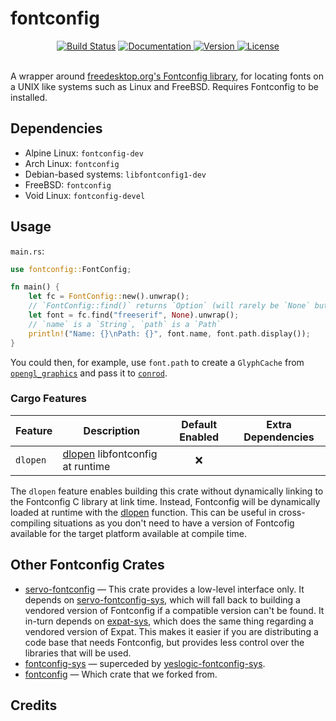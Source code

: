 fontconfig
==========

<div align="center">
  <a href="https://github.com/songww/fontconfig-rs/actions/workflows/testing.yml">
    <img src="https://github.com/songww/fontconfig-rs/actions/workflows/testing.yml/badge.svg" alt="Build Status"></a>
  <a href="https://docs.rs/fontconfig-rs">
    <img src="https://img.shields.io/docsrs/fontconfig-rs" alt="Documentation">
  </a>
  <a href="https://crates.io/crates/fontconfig-rs">
    <img src="https://img.shields.io/crates/v/fontconfig-rs" alt="Version">
  </a>
  <a href="https://github.com/songww/fontconfig-rs/blob/master/LICENSE">
    <img src="https://img.shields.io/crates/l/fontconfig-rs" alt="License">
  </a>
</div>

<br>

A wrapper around [freedesktop.org's Fontconfig library][homepage], for locating fonts on a UNIX like systems such as Linux and FreeBSD. Requires Fontconfig to be installed.

Dependencies
------------

* Alpine Linux: `fontconfig-dev`
* Arch Linux: `fontconfig`
* Debian-based systems: `libfontconfig1-dev`
* FreeBSD: `fontconfig`
* Void Linux: `fontconfig-devel`

Usage
-----

`main.rs`:

```rust
use fontconfig::FontConfig;

fn main() {
    let fc = FontConfig::new().unwrap();
    // `FontConfig::find()` returns `Option` (will rarely be `None` but still could be)
    let font = fc.find("freeserif", None).unwrap();
    // `name` is a `String`, `path` is a `Path`
    println!("Name: {}\nPath: {}", font.name, font.path.display());
}
```

You could then, for example, use `font.path` to create a `GlyphCache` from [`opengl_graphics`][gl] and pass it to [`conrod`][conrod].

### Cargo Features

| Feature       | Description                       | Default Enabled | Extra Dependencies    |
|---------------|-----------------------------------|:---------------:|-----------------------|
| `dlopen`      | [dlopen] libfontconfig at runtime |        ❌       |                       |

The `dlopen` feature enables building this crate without dynamically linking to the Fontconfig C library at link time. Instead, Fontconfig will be dynamically loaded at runtime with the [dlopen] function. This can be useful in cross-compiling situations as you don't need to have a version of Fontcofig available for the target platform available at compile time.

Other Fontconfig Crates
-----------------------

* [servo-fontconfig] — This crate provides a low-level interface only. It
  depends on [servo-fontconfig-sys], which will fall back to building a
  vendored version of Fontconfig if a compatible version can't be found. It
  in-turn depends on [expat-sys], which does the same thing regarding a vendored
  version of Expat. This makes it easier if you are distributing a code base
  that needs Fontconfig, but provides less control over the libraries that will
  be used.
* [fontconfig-sys] — superceded by [yeslogic-fontconfig-sys].
* [fontconfig] — Which crate that we forked from.

Credits
-------

[conrod]: https://github.com/PistonDevelopers/conrod
[expat-sys]: https://crates.io/crates/expat-sys
[fontconfig-sys]: https://crates.io/crates/fontconfig-sys
[fontconfig]: https://crates.io/crates/fontconfig
[gl]: https://github.com/PistonDevelopers/opengl_graphics
[homepage]: https://www.freedesktop.org/wiki/Software/fontconfig/
[Prince]: https://www.princexml.com/
[servo-fontconfig-sys]: https://crates.io/crates/servo-fontconfig-sys
[servo-fontconfig]: https://crates.io/crates/servo-fontconfig
[yeslogic-fontconfig]: https://crates.io/crates/songww-fontconfig
[yeslogic-fontconfig-sys]: https://crates.io/crates/songww-fontconfig-sys
[abonander]: https://github.com/abonander
[dlopen]: https://pubs.opengroup.org/onlinepubs/9699919799/functions/dlopen.html
[dlib]: https://crates.io/crates/dlib
